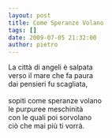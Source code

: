 ```yaml
---
layout: post
title: Come Speranze Volano
tags: []
date: 2009-07-05 21:32:00
author: pietro
---
```

La città di angeli è salpata<br/>verso il mare che fa paura<br/>dai pensieri fu scagliata,<br/><br/>sopiti come speranze volano<br/>le purpuree meschinità<br/>con le quali poi sorvolano<br/>ciò che mai più ti vorrà.
